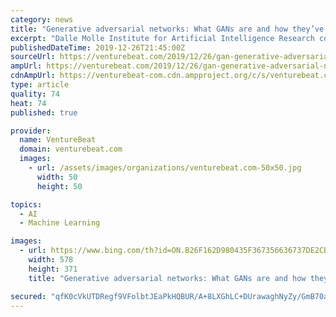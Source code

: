 ```yaml
---
category: news
title: "Generative adversarial networks: What GANs are and how they’ve evolved"
excerpt: "Dalle Molle Institute for Artificial Intelligence Research co-director Juergen Schmidhuber advocated ... Their proposed system — GAN-TTS — consists of a neural network that learned to produce raw audio by training on a corpus of speech with 567 pieces of encoded phonetic, duration, and pitch data. To enable the model to generate sentences ..."
publishedDateTime: 2019-12-26T21:45:00Z
sourceUrl: https://venturebeat.com/2019/12/26/gan-generative-adversarial-network-explainer-ai-machine-learning/
ampUrl: https://venturebeat.com/2019/12/26/gan-generative-adversarial-network-explainer-ai-machine-learning/amp/
cdnAmpUrl: https://venturebeat-com.cdn.ampproject.org/c/s/venturebeat.com/2019/12/26/gan-generative-adversarial-network-explainer-ai-machine-learning/amp/
type: article
quality: 74
heat: 74
published: true

provider:
  name: VentureBeat
  domain: venturebeat.com
  images:
    - url: /assets/images/organizations/venturebeat.com-50x50.jpg
      width: 50
      height: 50

topics:
  - AI
  - Machine Learning

images:
  - url: https://www.bing.com/th?id=ON.B26F162D980435F367356636737DE2CB
    width: 578
    height: 371
    title: "Generative adversarial networks: What GANs are and how they’ve evolved"

secured: "qfK0cVkUTDRegf9VFolbtJEaPkHQBUR/A+8LXGhLC+DUrawaghNyZy/GmB70ava0S2OQDq+Jczh2wTe08eYR/eBgckWpJJw81hPCRKBbKkqEB4kYksAcM9xaH0ZKXpCdgBwJfwsFNXl9KhtkJ1QcdqyHzWPck7zx0nV8cut4ht+dX/WjUBgH3deP7uilIDnXZum9fWn0feNbhxv2ICKeRS0MSq0TS3SHBhi/DyUjJ5k6y0Rrf0DVaIIVXjZoFQpzjSkj+Vn+JoiRua7aA31dTg==;SifCLvuAJVYokNDrNxxDDw=="
---
```


